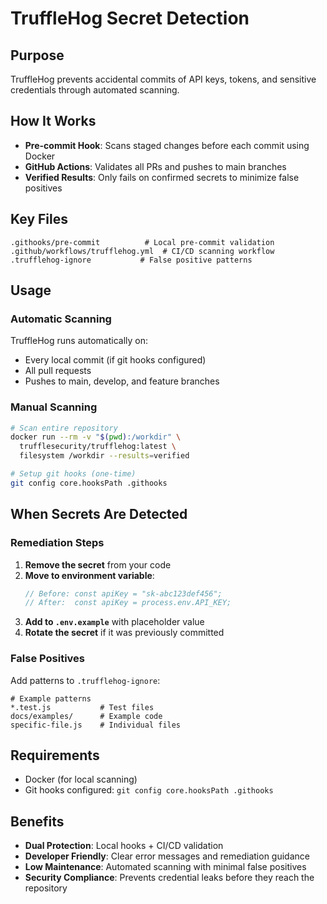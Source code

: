 # TruffleHog Secret Detection

## Purpose
TruffleHog prevents accidental commits of API keys, tokens, and sensitive credentials through automated scanning.

## How It Works
- **Pre-commit Hook**: Scans staged changes before each commit using Docker
- **GitHub Actions**: Validates all PRs and pushes to main branches
- **Verified Results**: Only fails on confirmed secrets to minimize false positives

## Key Files
```
.githooks/pre-commit          # Local pre-commit validation
.github/workflows/trufflehog.yml  # CI/CD scanning workflow  
.trufflehog-ignore           # False positive patterns
```

## Usage

### Automatic Scanning
TruffleHog runs automatically on:
- Every local commit (if git hooks configured)
- All pull requests
- Pushes to main, develop, and feature branches

### Manual Scanning
```bash
# Scan entire repository
docker run --rm -v "$(pwd):/workdir" \
  trufflesecurity/trufflehog:latest \
  filesystem /workdir --results=verified

# Setup git hooks (one-time)
git config core.hooksPath .githooks
```

## When Secrets Are Detected

### Remediation Steps
1. **Remove the secret** from your code
2. **Move to environment variable**:
   ```javascript
   // Before: const apiKey = "sk-abc123def456";
   // After:  const apiKey = process.env.API_KEY;
   ```
3. **Add to `.env.example`** with placeholder value
4. **Rotate the secret** if it was previously committed

### False Positives
Add patterns to `.trufflehog-ignore`:
```
# Example patterns
*.test.js           # Test files
docs/examples/      # Example code
specific-file.js    # Individual files
```

## Requirements
- Docker (for local scanning)
- Git hooks configured: `git config core.hooksPath .githooks`

## Benefits
- **Dual Protection**: Local hooks + CI/CD validation
- **Developer Friendly**: Clear error messages and remediation guidance
- **Low Maintenance**: Automated scanning with minimal false positives
- **Security Compliance**: Prevents credential leaks before they reach the repository